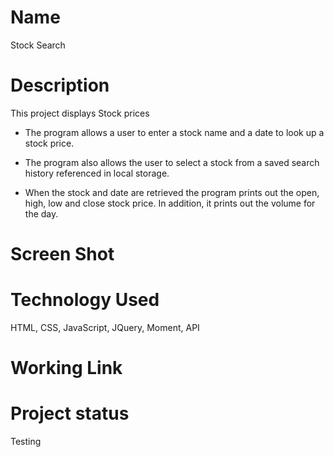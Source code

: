 # Name
Stock Search

# Description

This project displays Stock prices

 - The program allows a user to enter a stock name and a date to look up a stock price.

 - The program also allows the user to select a stock from a saved search history referenced in local storage.


 - When the stock and date are retrieved the program prints out the open, high, low and close stock price.  In addition, it prints out the volume for the day.


# Screen Shot

# Technology Used
HTML, CSS, JavaScript, JQuery, Moment, API 


# Working Link

# Project status
Testing
